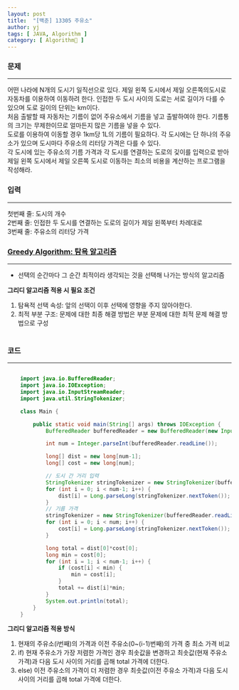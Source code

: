 ```yaml
---
layout: post
title:  "[백준] 13305 주유소"
author: yj
tags: [ JAVA, Algorithm ]
category: [ Algorithm🧩 ]
---
```

### 문제
***
어떤 나라에 N개의 도시기 일직선으로 있다. 제일 왼쪽 도시에서 제일 오른쪽의도시로 자동차를 이용하여 이동하려 한다. 인접한 두 도시 사이의 도로는 서로 길이가 다를 수 있으며 도로 길이의 단위는 km이다.<br/>
처음 출발할 때 자동차는 기름이 없어 주유소에서 기름을 넣고 출발하여야 한다. 기름통의 크기는 무제한이므로 얼마든지 많은 기름을 넣을 수 있다.<br/>
도로를 이용하여 이동할 경우 1km당 1L의 기름이 필요하다. 각 도시에는 단 하나의 주유소가 있으며 도시마다 주유소의 리터당 가격은 다를 수 있다.<br/>
각 도시에 있는 주유소의 기름 가격과 각 도시를 연결하는 도로의 깇이를 입력으로 받아 제일 왼쪽 도시에서 제일 오른쪽 도시로 이동하는 최소의 비용을 계산하는 프로그램을 작성해라.<br/>
### 입력
---
첫번째 줄: 도시의 개수<br/>
2번째 줄: 인접한 두 도시를 연결하는 도로의 길이가 제일 왼쪽부터 차례대로<br/>
3번째 줄: 주유소의 리터당 가격<br/>
### <a href="#">Greedy Algorithm: 탐욕 알고리즘</a>
---
- 선택의 순간마다 그 순간 최적이라 생각되는 것을 선택해 나가는 방식의 알고리즘<br/>

**그리디 알고리즘 적용 시 필요 조건**
1. 탐욕적 선택 속성: 앞의 선택이 이후 선택에 영향을 주지 않아야한다.
2. 최적 부분 구조: 문제에 대한 최종 해결 방법은 부분 문제에 대한 최적 문제 해결 방법으로 구성
<br/><br/>

### 코드
---

```java

    import java.io.BufferedReader;
    import java.io.IOException;
    import java.io.InputStreamReader;
    import java.util.StringTokenizer;

    class Main {

        public static void main(String[] args) throws IOException {
            BufferedReader bufferedReader = new BufferedReader(new InputStreamReader(System.in));

            int num = Integer.parseInt(bufferedReader.readLine());

            long[] dist = new long[num-1];
            long[] cost = new long[num];

            // 도시 간 거리 입력
            StringTokenizer stringTokenizer = new StringTokenizer(bufferedReader.readLine(), " ");
            for (int i = 0; i < num-1; i++) {
                dist[i] = Long.parseLong(stringTokenizer.nextToken());
            }
            // 기름 가격
            stringTokenizer = new StringTokenizer(bufferedReader.readLine(), " ");
            for (int i = 0; i < num; i++) {
                cost[i] = Long.parseLong(stringTokenizer.nextToken());
            }

            long total = dist[0]*cost[0];
            long min = cost[0];
            for (int i = 1; i < num-1; i++) {
                if (cost[i] < min) {
                    min = cost[i];
                }
                total += dist[i]*min;
            }
            System.out.println(total);
        }
    }
```

**그리디 알고리즘 적용 방식**
1. 현재의 주유소(i번째)의 가격과 이전 주유소(0~(i-1)번째)의 가격 중 최소 가격 비교
2. if) 현재 주유소가 가장 저렴한 가격인 경우 최솟값을 변경하고 최솟값(현재 주유소 가격)과 다음 도시 사이의 거리를 곱해 total 가격에 더한다.
3. else) 이전 주유소의 가격이 더 저렴한 경우 최솟값(이전 주유소 가격)과 다음 도시 사이의 거리를 곱해 total 가격에 더한다.